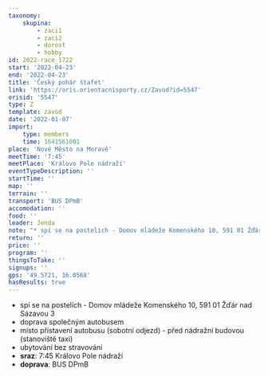 ```yaml
---
taxonomy:
    skupina:
        - zaci1
        - zaci2
        - dorost
        - hobby
id: 2022-race_1722
start: '2022-04-23'
end: '2022-04-23'
title: 'Český pohár štafet'
link: 'https://oris.orientacnisporty.cz/Zavod?id=5547'
orisid: '5547'
type: Z
template: zavod
date: '2022-01-07'
import:
    type: members
    time: 1641561001
place: 'Nové Město na Moravě'
meetTime: '7:45'
meetPlace: 'Královo Pole nádraží'
eventTypeDescription: ''
startTime: ''
map: ''
terrain: ''
transport: 'BUS DPmB'
accomodation: ''
food: ''
leader: Jenda
note: "* spí se na postelích - Domov mládeže Komenského 10, 591 01 Žďár nad Sázavou 3\r\n* doprava společným autobusem\r\n* místo přistavení autobusu (sobotní odjezd) - před nádražní budovou (stanoviště taxi)\r\n* ubytování bez stravování"
return: ''
price: ''
program: ''
thingsToTake: ''
signups: ''
gps: '49.5721, 16.0568'
hasResults: true
---
```


* spí se na postelích - Domov mládeže Komenského 10, 591 01 Žďár nad Sázavou 3
* doprava společným autobusem
* místo přistavení autobusu (sobotní odjezd) - před nádražní budovou (stanoviště taxi)
* ubytování bez stravování
* **sraz**: 7:45 Královo Pole nádraží
* **doprava**: BUS DPmB

